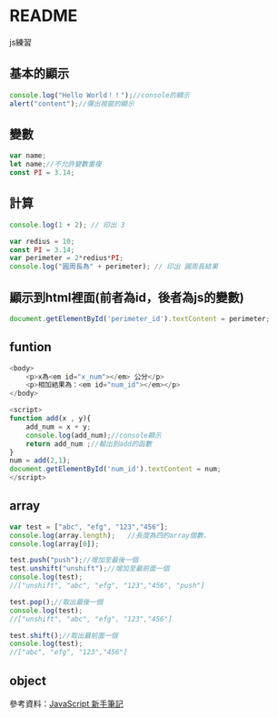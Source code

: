 # README

js練習
## 基本的顯示
~~~js
console.log("Hello World！！");//console的顯示
alert("content");//彈出視窗的顯示
~~~

## 變數
~~~js
var name;
let name;//不允許變數重複
const PI = 3.14;
~~~

## 計算
~~~js
console.log(1 + 2); // 印出 3

var redius = 10;
const PI = 3.14;
var perimeter = 2*redius*PI;
console.log("圓周長為" + perimeter); // 印出 圓周長結果
~~~

## 顯示到html裡面(前者為id，後者為js的變數)
~~~js
document.getElementById('perimeter_id').textContent = perimeter;
~~~

## funtion
~~~js
<body>
    <p>x為<em id="x_num"></em> 公分</p>
    <p>相加結果為：<em id="num_id"></em></p>
</body>

<script>
function add(x , y){
    add_num = x + y;
    console.log(add_num);//console顯示
    return add_num ;//輸出到add的函數
}
num = add(2,1);
document.getElementById('num_id').textContent = num;
</script>
~~~

## array 

~~~js
var test = ["abc", "efg", "123","456"];
console.log(array.length);   //長度為四的array個數，
console.log(array[0]);

test.push("push");//增加至最後一個
test.unshift("unshift");//增加至最前面一個
console.log(test);
//["unshift", "abc", "efg", "123","456", "push"]

test.pop();//取出最後一個
console.log(test);
//["unshift", "abc", "efg", "123","456"]

test.shift();//取出最前面一個
console.log(test);
//["abc", "efg", "123","456"]

~~~

## object


參考資料：[JavaScript 新手筆記](https://ithelp.ithome.com.tw/users/20108856/ironman/2474)
